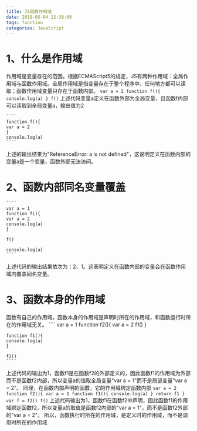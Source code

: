 ```yaml
---
title: JS函数作用域
date: 2018-05-04 12:39:09
tags: function
categories: JavaScript
---
```

# 1、什么是作用域
作用域是变量存在的范围。根据ECMAScript5的规定，JS有两种作用域：全局作用域与函数作用域。全局作用域是指变量存在于整个程序中，任何地方都可以读取；函数作用域变量只存在于函数内部。
    ````
    var a = 2
    function f(){
    console.log(a)
    }
    f()
    ````
上述代码变量a定义在函数外部为全局变量，且函数f内部可以读取到全局变量a，输出值为2
<!-- more -->
    ````
    function f(){
    var a = 2 
    }
    console.log(a)
    ````
上述的输出结果为"ReferenceError: a is not defined"，这说明定义在函数内部的变量a是一个变量，函数外部无法访问。
# 2、函数内部同名变量覆盖
    ````
    var a = 1
    function f(){
    var a = 2 
    console.log(a)
    }

    f()

    console.log(a)
    ````
上述代码的输出结果依次为：2、1。这表明定义在函数内部的变量会在函数作用域内覆盖同名变量。
# 3、函数本身的作用域
函数有自己的作用域，函数本身的作用域是声明时所在的作用域，和函数运行时所在的作用域无关。
    ````
    var a = 1
    function f2(){
    var a = 2
    f1()
    }

    function f1(){
    console.log(a)
    }

    f2()
    ````
上述代码的输出为1，函数f1是在函数f2的外部定义的，因此函数f1的作用域为外部而不是函数f2内部，所以变量a的值取全局变量"var a = 1"而不是局部变量"var a = 2"。
同理，在函数内部声明的函数，它的作用域绑定函数内部
    ````
    var a = 2
    function f2(){
    var a = 1
      function f1(){
      console.log(a)
      }
    return f1
    }
    var f = f2()
    f()
    ````
上述代码输出为1，函数f1在函数f2中声明，因此函数f1的作用域绑定函数f2，所以变量a的取值是函数f2内部的"var a = 1"，而不是函数f2外部的"var a = 2"。
所以，函数执行时所在的作用域，是定义时的作用域，而不是调用时所在的作用域

